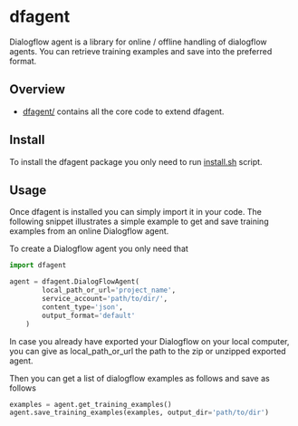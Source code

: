 # dfagent
Dialogflow agent is a library for online / offline handling of dialogflow agents. You can retrieve training examples and save into the preferred format.

## Overview

* [dfagent/](dfagent) contains all the core code to extend dfagent.

## Install

To install the dfagent package you only need to run [install.sh](install.sh) script.

## Usage

Once dfagent is installed you can simply import it in your code. The following snippet illustrates a simple example to get and save training examples from an online Dialogflow agent.

To create a Dialogflow agent you only need that

```Python
import dfagent

agent = dfagent.DialogFlowAgent(
        local_path_or_url='project_name',
        service_account='path/to/dir/',
        content_type='json',
        output_format='default'
    )
```

In case you already have exported your Dialogflow on your local computer, you can give as local_path_or_url the path to the zip or unzipped exported agent.

Then you can get a list of dialogflow examples as follows and save as follows

```Python
examples = agent.get_training_examples()
agent.save_training_examples(examples, output_dir='path/to/dir')
```

